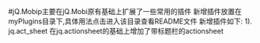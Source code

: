 ﻿#jQ.Mobip主要在jQ.Mobi原有基础上扩展了一些常用的插件
新增插件放置在myPlugins目录下,具体用法点击进入该目录查看README文件
新增插件如下:
1). jq.act_sheet 在jq.actionsheet的基础上增加了带标题栏的actionsheet

